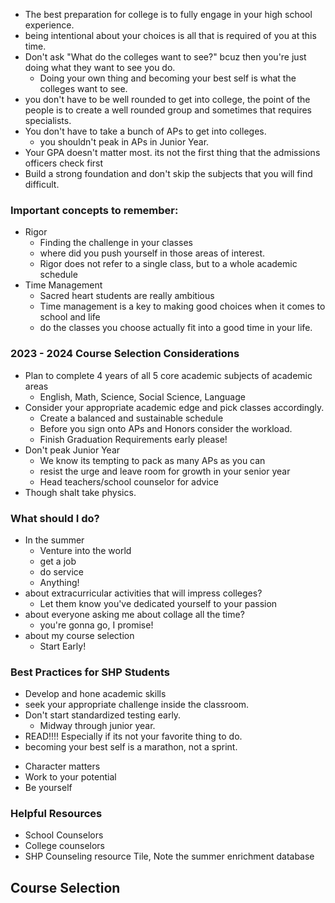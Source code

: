 * The best preparation for college is to fully engage in your high school experience.
* being intentional about your choices is all that is required of you at this time.
* Don't ask "What do the colleges want to see?" bcuz then you're just doing what they want to see you do.
	* Doing your own thing and becoming your best self is what the colleges want to see.
* you don't have to be well rounded to get into college, the point of the people is to create a well rounded group and sometimes that requires specialists.
* You don't have to take a bunch of APs to get into colleges.
	* you shouldn't peak in APs in Junior Year.
* Your GPA doesn't matter most. its not the first thing that the admissions officers check first
* Build a strong foundation and don't skip the subjects that you will find difficult.


### Important concepts to remember:
* Rigor
	* Finding the challenge in your classes
	* where did you push yourself in those areas of interest.
	* Rigor does not refer to a single class, but to a whole academic schedule
* Time Management
	* Sacred heart students are really ambitious
	* Time management is a key to making good choices when it comes to school and life
	* do the classes you choose actually fit into a good time in your life.

### 2023 - 2024 Course Selection Considerations
* Plan to complete 4 years of all 5 core academic subjects of academic areas
	* English, Math, Science, Social Science, Language
* Consider your appropriate academic edge and pick classes accordingly.
	* Create a balanced and sustainable schedule
	* Before you sign onto APs and Honors consider the workload.
	* Finish Graduation Requirements early please!
* Don't peak Junior Year
	* We know its tempting to pack as many APs as you can
	* resist the urge and leave room for growth in your senior year
	* Head teachers/school counselor for advice
* Though shalt take physics.

### What should I do?
* In the summer
	* Venture into the world
	* get a job
	* do service
	* Anything!
* about extracurricular activities that will impress colleges?
	* Let them know you've dedicated yourself to your passion
* about everyone asking me about collage all the time?
	* you're gonna go, I promise!
* about my course selection
	* Start Early!

### Best Practices for SHP Students
* Develop and hone academic skills
* seek your appropriate challenge inside the classroom.
* Don't start standardized testing early.
	* Midway through junior year.
* READ!!!! Especially if its not your favorite thing to do.
* becoming your best self is a marathon, not a sprint.

- Character matters
- Work to your potential
- Be yourself

### Helpful Resources
* School Counselors
* College counselors
* SHP Counseling resource Tile, Note the summer enrichment database

## Course Selection

### 